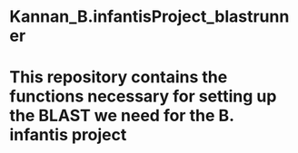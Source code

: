 # Kannan_B.infantisProject_blastrunner
# This repository contains the functions necessary for setting up the BLAST we need for the B. infantis project
